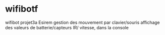 # wifibotf
wifibot projet3a Esirem
gestion des mouvement par clavier/souris
affichage des valeurs de batterie/capteurs IR/ vitesse, dans la console
